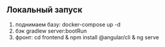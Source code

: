 
## Локальный запуск

1. поднимаем базу: docker-compose up -d
2. бэк gradlew server:bootRun
3. фронт: cd frontend & npm install @angular/cli & ng serve